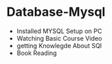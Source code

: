 # Database-Mysql

- Installed MYSQL Setup on PC
- Watching Basic Course Video
- getting Knowlegde About SQl
- Book Reading

